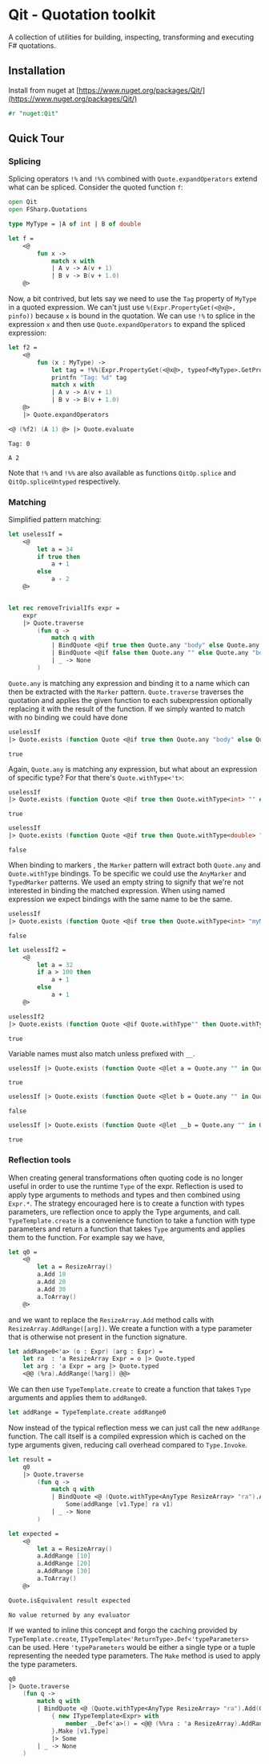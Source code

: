 # Qit - Quotation toolkit

A collection of utilities for building, inspecting, transforming and executing F# quotations.

## Installation

Install from nuget at [https://www.nuget.org/packages/Qit/](https://www.nuget.org/packages/Qit/)

```fsharp
#r "nuget:Qit"

```

## Quick Tour

### Splicing

Splicing operators `!%` and `!%%` combined with `Quote.expandOperators` extend what can be spliced. Consider the quoted function `f`:

```fsharp
open Qit
open FSharp.Quotations

type MyType = |A of int | B of double

let f = 
    <@
        fun x -> 
            match x with 
            | A v -> A(v + 1)
            | B v -> B(v + 1.0)
    @>
```

Now, a bit contrived, but lets say we need to use the `Tag` property of `MyType` in a quoted expression. We can't just use `%(Expr.PropertyGet(<@x@>, pinfo))` because `x` is bound in the quotation. We can use `!%` to splice in the expression `x` and then use `Quote.expandOperators` to expand the spliced expression:

```fsharp
let f2 = 
    <@ 
        fun (x : MyType) -> 
            let tag = !%%(Expr.PropertyGet(<@x@>, typeof<MyType>.GetProperty("Tag")))
            printfn "Tag: %d" tag
            match x with 
            | A v -> A(v + 1)
            | B v -> B(v + 1.0)
    @>
    |> Quote.expandOperators

<@ (%f2) (A 1) @> |> Quote.evaluate
```

```
Tag: 0
```

```
A 2
```

Note that `!%` and `!%%` are also available as functions `QitOp.splice` and `QitOp.spliceUntyped` respectively.

### Matching

Simplified pattern matching:

```fsharp
let uselessIf = 
    <@ 
        let a = 34
        if true then
            a + 1
        else
            a - 2
    @>


let rec removeTrivialIfs expr = 
    expr
    |> Quote.traverse
        (fun q -> 
            match q with 
            | BindQuote <@if true then Quote.any "body" else Quote.any "" @> (Marker "body" body)
            | BindQuote <@if false then Quote.any "" else Quote.any "body" @> (Marker "body" body) -> Some(removeTrivialIfs body)
            | _ -> None
        )
```

`Quote.any` is matching any expression and binding it to a name which can then be extracted with the `Marker` pattern. `Quote.traverse` traverses the quotation and applies the given function to each subexpression optionally replacing it with the result of the function.
If we simply wanted to match with no binding we could have done

```fsharp
uselessIf
|> Quote.exists (function Quote <@if true then Quote.any "body" else Quote.any "" @> -> true | _ -> false)
```

```
true
```

Again, `Quote.any` is matching any expression, but what about an expression of specific type? For that there's `Quote.withType<'t>`:

```fsharp
uselessIf
|> Quote.exists (function Quote <@if true then Quote.withType<int> "" else Quote.withType<int> "" @> -> true | _ -> false)
```

```
true
```

```fsharp
uselessIf
|> Quote.exists (function Quote <@if true then Quote.withType<double> "" else Quote.withType<double> "" @> -> true | _ -> false)
```

```
false
```

When binding to markers , the `Marker` pattern will extract both `Quote.any` and `Quote.withType` bindings. To be specific we could use the `AnyMarker` and `TypedMarker` patterns.
We used an empty string to signify that we're not interested in binding the matched expression. When using named expression we expect bindings with the same name to be the same.

```fsharp
uselessIf
|> Quote.exists (function Quote <@if true then Quote.withType<int> "myMarker" else Quote.withType<int> "myMarker" @> -> true | _ -> false)
```

```
false
```

```fsharp
let uselessIf2 = 
    <@  
        let a = 32
        if a > 100 then 
            a + 1
        else
            a + 1
    @>

uselessIf2
|> Quote.exists (function Quote <@if Quote.withType"" then Quote.withType<int> "myMarker" else Quote.withType<int> "myMarker" @> -> true | _ -> false)
```

```
true
```

Variable names must also match unless prefixed with `__`.

```fsharp
uselessIf |> Quote.exists (function Quote <@let a = Quote.any "" in Quote.any ""@> -> true | _ -> false)
```

```
true
```

```fsharp
uselessIf |> Quote.exists (function Quote <@let b = Quote.any "" in Quote.any ""@> -> true | _ -> false)
```

```
false
```

```fsharp
uselessIf |> Quote.exists (function Quote <@let __b = Quote.any "" in Quote.any ""@> -> true | _ -> false)
```

```
true
```

### Reflection tools

When creating general transformations often quoting code is no longer useful in order to use the runtime `Type` of the expr. Reflection is used to apply type arguments to methods and types and then combined using `Expr.*`. The strategy encouraged here is to create a function with types parameters, ure reflection once to apply the Type arguments, and call.
`TypeTemplate.create` is a convenience function to take a function with type parameters and return a function that takes `Type` arguments and applies them to the function. For example say we have,

```fsharp
let q0 = 
    <@ 
        let a = ResizeArray()
        a.Add 10
        a.Add 20
        a.Add 30
        a.ToArray()
    @>
```

and we want to replace the `ResizeArray.Add` method calls with `ResizeArray.AddRange([arg])`. We create a function with a type parameter that is otherwise not present in the function signature.

```fsharp
let addRange0<'a> (o : Expr) (arg : Expr) = 
    let ra  : 'a ResizeArray Expr = o |> Quote.typed
    let arg : 'a Expr = arg |> Quote.typed
    <@@ (%ra).AddRange([%arg]) @@>
```

We can then use `TypeTemplate.create` to create a function that takes `Type` arguments and applies them to `addRange0`.

```fsharp
let addRange = TypeTemplate.create addRange0
```

Now instead of the typical reflection mess we can just call the new `addRange` function. The call itself is a compiled expression which is cached on the type arguments given, reducing call overhead compared to `Type.Invoke`.

```fsharp
let result = 
    q0
    |> Quote.traverse
        (fun q -> 
            match q with 
            | BindQuote <@ (Quote.withType<AnyType ResizeArray> "ra").Add(Quote.any "v1") @> (Marker "ra" ra & Marker "v1" v1) -> 
                Some(addRange [v1.Type] ra v1)
            | _ -> None
        )

let expected = 
    <@
        let a = ResizeArray()
        a.AddRange [10]
        a.AddRange [20]
        a.AddRange [30]
        a.ToArray()
    @>

Quote.isEquivalent result expected
```

```
No value returned by any evaluator
```

If we wanted to inline this concept and forgo the caching provided by `TypeTemplate.create`, `ITypeTemplate<'ReturnType>.Def<'typeParameters>` can be used. Here `'typeParameters` would be either a single type or a tuple representing the needed type parameters. The `Make` method is used to apply the type parameters.

```fsharp
q0
|> Quote.traverse
    (fun q -> 
        match q with 
        | BindQuote <@ (Quote.withType<AnyType ResizeArray> "ra").Add(Quote.any "v1") @> (Marker "ra" ra & Marker "v1" v1) -> 
            { new ITypeTemplate<Expr> with 
                member _.Def<'a>() = <@@ (%%ra : 'a ResizeArray).AddRange([%%v1]) @@>
            }.Make [v1.Type]
            |> Some
        | _ -> None
    )
```


